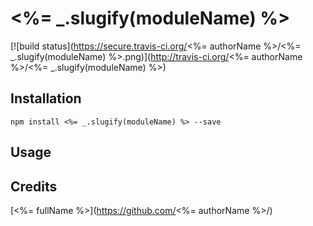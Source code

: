 # <%= _.slugify(moduleName) %>

[![build status](https://secure.travis-ci.org/<%= authorName %>/<%= _.slugify(moduleName) %>.png)](http://travis-ci.org/<%= authorName %>/<%= _.slugify(moduleName) %>)

## Installation

```
npm install <%= _.slugify(moduleName) %> --save
```

## Usage

## Credits
[<%= fullName %>](https://github.com/<%= authorName %>/)
